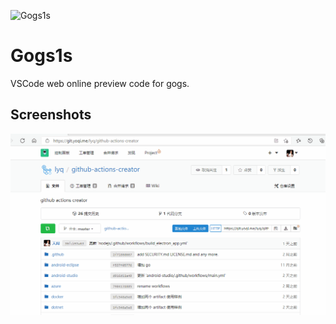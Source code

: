 ![Gogs1s](resources/images/logo.png)
# Gogs1s

VSCode web online preview code for gogs.

## Screenshots

![VS Code - Gogs1s](resources/images/4.gif)
